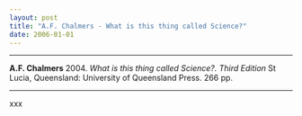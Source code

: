 ```yaml
---
layout: post
title: "A.F. Chalmers - What is this thing called Science?"
date: 2006-01-01
---
```




***
<b>A.F. Chalmers</b>  2004. _What is this thing called Science?. Third Edition_  St Lucia, Queensland: University of Queensland Press.  266 pp.

***

xxx
